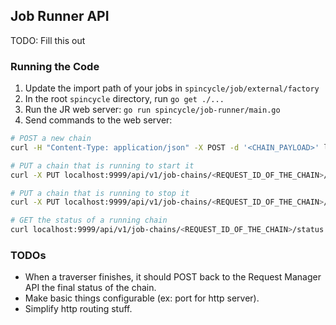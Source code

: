 ## Job Runner API
TODO: Fill this out

### Running the Code
1. Update the import path of your jobs in `spincycle/job/external/factory`
2. In the root `spincycle` directory, run `go get ./...`
3. Run the JR web server: `go run spincycle/job-runner/main.go`
4. Send commands to the web server:
```bash
# POST a new chain
curl -H "Content-Type: application/json" -X POST -d '<CHAIN_PAYLOAD>' localhost:9999/api/v1/job-chains

# PUT a chain that is running to start it
curl -X PUT localhost:9999/api/v1/job-chains/<REQUEST_ID_OF_THE_CHAIN>/start

# PUT a chain that is running to stop it
curl -X PUT localhost:9999/api/v1/job-chains/<REQUEST_ID_OF_THE_CHAIN>/stop

# GET the status of a running chain
curl localhost:9999/api/v1/job-chains/<REQUEST_ID_OF_THE_CHAIN>/status
```

### TODOs
* When a traverser finishes, it should POST back to the Request Manager API the final status of the chain.
* Make basic things configurable (ex: port for http server).
* Simplify http routing stuff.
